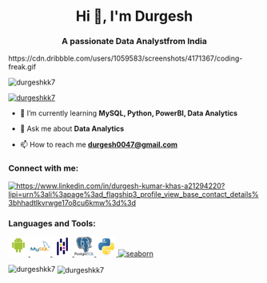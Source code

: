 <h1 align="center">Hi 👋, I'm Durgesh</h1>
<h3 align="center">A passionate Data Analystfrom India</h3>
https://cdn.dribbble.com/users/1059583/screenshots/4171367/coding-freak.gif

<p align="left"> <img src="https://komarev.com/ghpvc/?username=durgeshkk7&label=Profile%20views&color=0e75b6&style=flat" alt="durgeshkk7" /> </p>

<p align="left"> <a href="https://github.com/ryo-ma/github-profile-trophy"><img src="https://github-profile-trophy.vercel.app/?username=durgeshkk7" alt="durgeshkk7" /></a> </p>

- 🌱 I’m currently learning **MySQL, Python, PowerBI, Data Analytics**

- 💬 Ask me about **Data Analytics**

- 📫 How to reach me **durgesh0047@gmail.com**

<h3 align="left">Connect with me:</h3>
<p align="left">
<a href="https://linkedin.com/in/https://www.linkedin.com/in/durgesh-kumar-khas-a21294220?lipi=urn%3ali%3apage%3ad_flagship3_profile_view_base_contact_details%3bhhadtlkvrwge17o8cu6kmw%3d%3d" target="blank"><img align="center" src="https://raw.githubusercontent.com/rahuldkjain/github-profile-readme-generator/master/src/images/icons/Social/linked-in-alt.svg" alt="https://www.linkedin.com/in/durgesh-kumar-khas-a21294220?lipi=urn%3ali%3apage%3ad_flagship3_profile_view_base_contact_details%3bhhadtlkvrwge17o8cu6kmw%3d%3d" height="30" width="40" /></a>
</p>

<h3 align="left">Languages and Tools:</h3>
<p align="left"> <a href="https://developer.android.com" target="_blank" rel="noreferrer"> <img src="https://raw.githubusercontent.com/devicons/devicon/master/icons/android/android-original-wordmark.svg" alt="android" width="40" height="40"/> </a> <a href="https://www.mysql.com/" target="_blank" rel="noreferrer"> <img src="https://raw.githubusercontent.com/devicons/devicon/master/icons/mysql/mysql-original-wordmark.svg" alt="mysql" width="40" height="40"/> </a> <a href="https://pandas.pydata.org/" target="_blank" rel="noreferrer"> <img src="https://raw.githubusercontent.com/devicons/devicon/2ae2a900d2f041da66e950e4d48052658d850630/icons/pandas/pandas-original.svg" alt="pandas" width="40" height="40"/> </a> <a href="https://www.postgresql.org" target="_blank" rel="noreferrer"> <img src="https://raw.githubusercontent.com/devicons/devicon/master/icons/postgresql/postgresql-original-wordmark.svg" alt="postgresql" width="40" height="40"/> </a> <a href="https://www.python.org" target="_blank" rel="noreferrer"> <img src="https://raw.githubusercontent.com/devicons/devicon/master/icons/python/python-original.svg" alt="python" width="40" height="40"/> </a> <a href="https://seaborn.pydata.org/" target="_blank" rel="noreferrer"> <img src="https://seaborn.pydata.org/_images/logo-mark-lightbg.svg" alt="seaborn" width="40" height="40"/> </a> </p>

<p><img align="left" src="https://github-readme-stats.vercel.app/api/top-langs?username=durgeshkk7&show_icons=true&locale=en&layout=compact" alt="durgeshkk7" /></p>

<p>&nbsp;<img align="center" src="https://github-readme-stats.vercel.app/api?username=durgeshkk7&show_icons=true&locale=en" alt="durgeshkk7" /></p>

